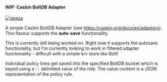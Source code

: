 #### WIP: Casbin BoltDB Adapter

[![speza](https://circleci.com/gh/speza/casbin-bolt-adapter.svg?style=svg)](https://app.circleci.com/pipelines/github/speza/casbin-bolt-adapter)

A simple Casbin BoltDB Adapter (see https://casbin.org/docs/en/adapters).
This flavour supports the **auto-save** functionality.

This is currently still being worked on. Right now it supports the autosave functionality, but I'm currently looking to 
work in filtered adapter functionality - difficult with a simple k/v store like Bolt!

Individual policy lines get saved into the specified BoltDB bucket which is keyed using a `::` delimited value of the
role. The value content is a JSON representation of the policy rule.
